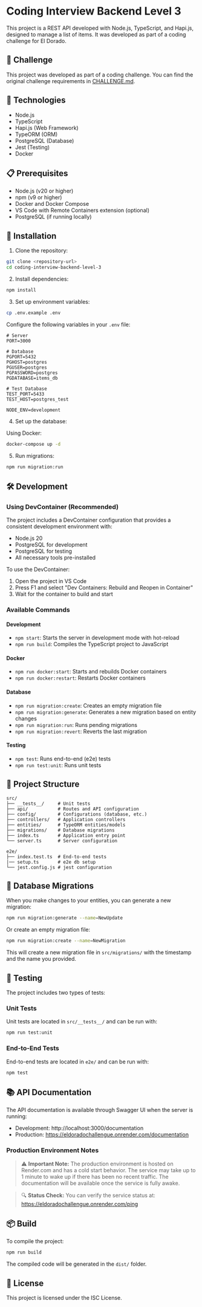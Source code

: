 # Coding Interview Backend Level 3

This project is a REST API developed with Node.js, TypeScript, and Hapi.js, designed to manage a list of items. It was developed as part of a coding challenge for El Dorado.

## 🎯 Challenge

This project was developed as part of a coding challenge. You can find the original challenge requirements in [CHALLENGE.md](./CHALLENGE.md).

## 🚀 Technologies

- Node.js
- TypeScript
- Hapi.js (Web Framework)
- TypeORM (ORM)
- PostgreSQL (Database)
- Jest (Testing)
- Docker

## 📋 Prerequisites

- Node.js (v20 or higher)
- npm (v9 or higher)
- Docker and Docker Compose
- VS Code with Remote Containers extension (optional)
- PostgreSQL (if running locally)

## 🔧 Installation

1. Clone the repository:
```bash
git clone <repository-url>
cd coding-interview-backend-level-3
```

2. Install dependencies:
```bash
npm install
```

3. Set up environment variables:
```bash
cp .env.example .env
```

Configure the following variables in your `.env` file:
```env
# Server
PORT=3000

# Database
PGPORT=5432
PGHOST=postgres
PGUSER=postgres
PGPASSWORD=postgres
PGDATABASE=items_db

# Test Database
TEST_PORT=5433
TEST_HOST=postgres_test

NODE_ENV=development

```

4. Set up the database:

Using Docker:
```bash
docker-compose up -d
```

5. Run migrations:
```bash
npm run migration:run
```

## 🛠️ Development

### Using DevContainer (Recommended)

The project includes a DevContainer configuration that provides a consistent development environment with:
- Node.js 20
- PostgreSQL for development
- PostgreSQL for testing
- All necessary tools pre-installed

To use the DevContainer:
1. Open the project in VS Code
2. Press F1 and select "Dev Containers: Rebuild and Reopen in Container"
3. Wait for the container to build and start

### Available Commands

#### Development
- `npm start`: Starts the server in development mode with hot-reload
- `npm run build`: Compiles the TypeScript project to JavaScript

#### Docker
- `npm run docker:start`: Starts and rebuilds Docker containers 
- `npm run docker:restart`: Restarts Docker containers

#### Database
- `npm run migration:create`: Creates an empty migration file
- `npm run migration:generate`: Generates a new migration based on entity changes
- `npm run migration:run`: Runs pending migrations
- `npm run migration:revert`: Reverts the last migration

#### Testing
- `npm test`: Runs end-to-end (e2e) tests
- `npm run test:unit`: Runs unit tests

## 📁 Project Structure

```
src/
├── __tests__/     # Unit tests
├── api/           # Routes and API configuration
├── config/        # Configurations (database, etc.)
├── controllers/   # Application controllers
├── entities/      # TypeORM entities/models
├── migrations/    # Database migrations
├── index.ts       # Application entry point
└── server.ts      # Server configuration

e2e/
├── index.test.ts  # End-to-end tests
|── setup.ts       # e2e db setup
└── jest.config.js # jest configuration
```

## 🔄 Database Migrations

When you make changes to your entities, you can generate a new migration:

```bash
npm run migration:generate --name=NewUpdate
```

Or create an empty migration file:

```bash
npm run migration:create --name=NewMigration
```

This will create a new migration file in `src/migrations/` with the timestamp and the name you provided.

## 🧪 Testing

The project includes two types of tests:

### Unit Tests
Unit tests are located in `src/__tests__/` and can be run with:
```bash
npm run test:unit
```

### End-to-End Tests
End-to-end tests are located in `e2e/` and can be run with:
```bash
npm test
```

## 📚 API Documentation

The API documentation is available through Swagger UI when the server is running:
- Development: http://localhost:3000/documentation
- Production: https://eldoradochallengue.onrender.com/documentation

### Production Environment Notes
> ⚠️ **Important Note:** The production environment is hosted on Render.com and has a cold start behavior. The service may take up to 1 minute to wake up if there has been no recent traffic. The documentation will be available once the service is fully awake.

> 🔍 **Status Check:** You can verify the service status at: https://eldoradochallengue.onrender.com/ping

## 📦 Build

To compile the project:

```bash
npm run build
```

The compiled code will be generated in the `dist/` folder.

## 📄 License

This project is licensed under the ISC License.
